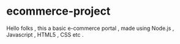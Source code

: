 # ecommerce-project
Hello folks , this a basic e-commerce portal , made using Node.js , Javascript , HTML5 , CSS etc . 

